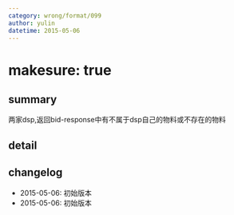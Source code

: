 ```yaml
---
category: wrong/format/099
author: yulin
datetime: 2015-05-06
---
```


# makesure: true

## summary

两家dsp,返回bid-response中有不属于dsp自己的物料或不存在的物料


## detail


## changelog

- 2015-05-06: 初始版本
- 2015-05-06: 初始版本
